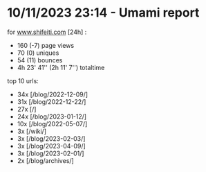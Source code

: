 # 10/11/2023 23:14 - Umami report
for www.shifeiti.com [24h] :

 - 160 (-7) page views
 - 70 (0) uniques
 - 54 (11) bounces
 - 4h 23' 41'' (2h 11' 7'') totaltime


top 10 urls:
 - 34x [/blog/2022-12-09/]
 - 31x [/blog/2022-12-22/]
 - 27x [/]
 - 24x [/blog/2023-01-12/]
 - 10x [/blog/2022-05-07/]
 - 3x [/wiki/]
 - 3x [/blog/2023-02-03/]
 - 3x [/blog/2023-04-09/]
 - 3x [/blog/2023-02-01/]
 - 2x [/blog/archives/]


